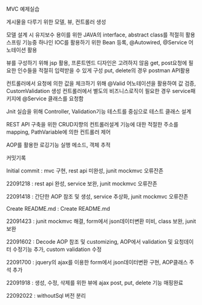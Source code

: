 MVC 예제실습


게시물을 다루기 위한 모델, 뷰, 컨트롤러 생성

모델 설계 시 유지보수 용이를 위한 JAVA의 interface, abstract class를 적절히 활용
스프링 기능중 하나인 IOC를 활용하기 위한 Bean 등록, @Autowired, @Service 어노테이션 활용

뷰를 구성하기 위해 jsp 활용, 프론트엔드 디자인은 고려하지 않음
get, post요청에 필요한 인수들을 적절히 입력받을 수 있게 구성
put, delete의 경우 postman API활용

컨트롤러에서 요청에 의한 값을 체크하기 위해 @Valid 어노테이션을 활용하여 값 검증, CustomValidation 생성
컨트롤러에서 별도의 비즈니스로직이 필요한 경우 service패키지에 @Service 클래스를 요청함

Jnit 실습을 위해 Controller, Validation기능 테스트를 중심으로 테스트 클래스 설계

REST API 구축을 위한 CRUD지향의 컨트롤러설계
기능에 대한 적절한 주소를 mapping, PathVariable에 의한 컨트롤러 제어

AOP를 활용한 로깅기능 실행 메소드, 객체 추적


커밋기록

Initial commit : mvc 구현, rest api 미완성, junit mockmvc 오류잔존

22091218 : rest api 완성, service 보완, junit mockmvc 오류잔존

22091418 : 간단한 AOP 참조 및 생성, service 추상화, junit mockmvc 오류잔존

Create README.md : Create README.md

22091423 : junit mockmvc 해결, form에서 json데이터변환 미비, class 보완, junit 보완

22091602 : Decode AOP 참조 및 customizing, AOP에서 validation 및 요청데이터 수정기능 추가, custom validation 수정

22091700 : jquery의 ajax를 이용한 form에서 json데이터변환 구현, AOP클래스 주석 추가

22091918 : 생성, 수정, 삭제를 위한 뷰에 ajax post, put, delete 기능 매핑완료

22092022 : withoutSql 버전 분리
